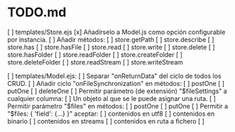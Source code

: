 # TODO.md

[ ] templates/Store.ejs
  [x] Añadírselo a Model.js como opción configurable por instancia.
  [ ] Añadir métodos:
    [ ] store.getPath
    [ ] store.describe
    [ ] store.has
    [ ] store.hasFile
    [ ] store.read
    [ ] store.write
    [ ] store.delete
    [ ] store.hasFolder
    [ ] store.readFolder
    [ ] store.createFolder
    [ ] store.deleteFolder
    [ ] store.readStream
    [ ] store.writeStream


[ ] templates/Model.ejs:
  [ ] Separar "onReturnData" del ciclo de todos los CRUD.
  [ ] Añadir ciclo "onFileSynchronization" en métodos:
    [ ] postOne
    [ ] putOne
    [ ] deleteOne
  [ ] Permitir parámetro (de extensión) "$fileSettings" a cualquier columna:
    [ ] Un objeto al que se le puede asignar una ruta.
  [ ] Permitir parámetro "$files" en métodos:
    [ ] postOne
    [ ] putOne
  [ ] Permitir a "$files: { 'field': {...} }" aceptar:
    [ ] contenidos en utf8
    [ ] contenidos en binario
    [ ] contenidos en streams
    [ ] contenidos en ruta a fichero
  [ ] 
